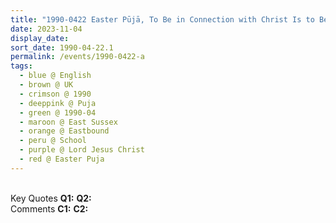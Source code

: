 ```yaml
---
title: "1990-0422 Easter Pūjā, To Be in Connection with Christ Is to Be Enjoying Your Meditation (What You Have to Receive Is the Qualities that He Had and Be Aware of Your Responsibilities), Hall, School, Eastbourne, East Sussex, UK"
date: 2023-11-04
display_date: 
sort_date: 1990-04-22.1
permalink: /events/1990-0422-a
tags:
  - blue @ English
  - brown @ UK
  - crimson @ 1990
  - deeppink @ Puja
  - green @ 1990-04
  - maroon @ East Sussex
  - orange @ Eastbound
  - peru @ School
  - purple @ Lord Jesus Christ
  - red @ Easter Puja
---
```


<br>

<wave-list>
  <list-title color="DarkSeaGreen" width="55">Key Quotes</list-title>
  <list-item color="BlanchedAlmond" width="280"><b>Q1:</b> <i></i></list-item>
  <list-item color="Lavender" width="280"><b>Q2:</b> <i></i></list-item>
</wave-list>

<br>

<wave-list>
  <list-title color="DarkSeaGreen" width="55">Comments</list-title>
  <list-item color="BlanchedAlmond" width="280"><b>C1:</b> <i></i></list-item>
  <list-item color="Lavender" width="280"><b>C2:</b> <i></i></list-item>
</wave-list>